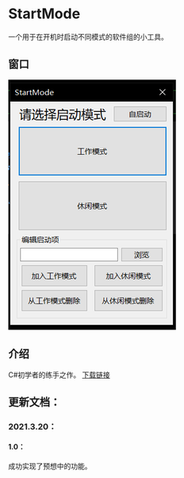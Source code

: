 # StartMode
一个用于在开机时启动不同模式的软件组的小工具。
## 窗口
![image](https://github.com/Firemountaincold/StartMode/blob/main/Image.png)
## 介绍
C#初学者的练手之作。
[下载链接](https://github.com/Firemountaincold/StartMode/blob/main/StartMode.rar)
## 更新文档：
### 2021.3.20：
#### 1.0：
成功实现了预想中的功能。
